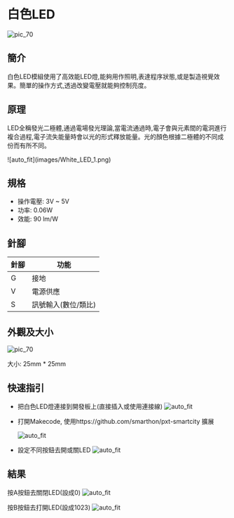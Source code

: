 # 白色LED

![pic_70](images/White_LED_0.jpg)
## 簡介
白色LED模組使用了高效能LED燈,能夠用作照明,表達程序狀態,或是製造視覺效果。簡單的操作方式,透過改變電壓就能夠控制亮度。
<P>


## 原理
LED全稱發光二極體,通過電場發光理論,當電流通過時,電子會與元素間的電洞進行複合過程,電子流失能量時會以光的形式釋放能量。光的顏色根據二極體的不同成份而有所不同。
<P>
![auto_fit](images/White_LED_1.png)



## 規格
* 操作電壓: 3V ~ 5V
* 功率: 0.06W
* 效能: 90 lm/W

## 針腳

|針腳|功能|
|--|--|
|G|接地|
|V|電源供應|
|S|訊號輸入(數位/類比)|

##  外觀及大小
![pic_70](images/White_LED_2.png)

大小: 25mm * 25mm

## 快速指引

* 把白色LED燈連接到開發板上(直接插入或使用連接線)
![auto_fit](images/White_LED_3.png)<P>

* 打開Makecode, 使用https://github.com/smarthon/pxt-smartcity 擴展 <P>
![auto_fit](images/White_LED_4.png)<P>

* 設定不同按鈕去開或關LED
![auto_fit](images/White_LED_5.png)

## 結果
按A按鈕去關閉LED(設成0)
![auto_fit](images/White_LED_6.jpg)

按B按鈕去打開LED(設成1023)
![auto_fit](images/White_LED_7.jpg)




